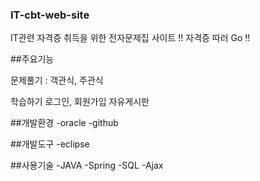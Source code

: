### IT-cbt-web-site

IT관련 자격증 취득을 위한 전자문제집 사이트 !! 자격증 따러 Go !!

##주요기능

  문제풀기 : 객관식, 주관식
  
  학습하기
  로그인, 회원가입
  자유게시판

##개발환경 -oracle -github

##개발도구 -eclipse

##사용기술 -JAVA -Spring -SQL -Ajax
